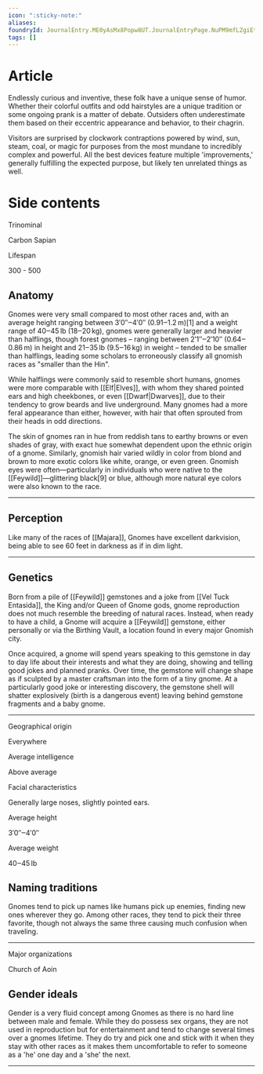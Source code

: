 ```yaml
---
icon: ":sticky-note:"
aliases: 
foundryId: JournalEntry.ME0yAsMx8Popw8UT.JournalEntryPage.NuPM9mfLZgiEtvCM
tags: []
---
```

# Article
Endlessly curious and inventive, these folk have a unique sense of humor. Whether their colorful outfits and odd hairstyles are a unique tradition or some ongoing prank is a matter of debate. Outsiders often underestimate them based on their eccentric appearance and behavior, to their chagrin.

Visitors are surprised by clockwork contraptions powered by wind, sun, steam, coal, or magic for purposes from the most mundane to incredibly complex and powerful. All the best devices feature multiple 'improvements,' generally fulfilling the expected purpose, but likely ten unrelated things as well.


# Side contents
Trinominal

Carbon Sapian

Lifespan

300 - 500

## Anatomy

Gnomes were very small compared to most other races and, with an average height ranging between 3′0″‒4′0″ (0.91‒1.2 m)\[1\] and a weight range of 40‒45 lb (18‒20 kg), gnomes were generally larger and heavier than halflings, though forest gnomes – ranging between 2′1″‒2′10″ (0.64‒0.86 m) in height and 21‒35 lb (9.5‒16 kg) in weight – tended to be smaller than halflings, leading some scholars to erroneously classify all gnomish races as "smaller than the Hin".

While halflings were commonly said to resemble short humans, gnomes were more comparable with [[Elf|Elves]], with whom they shared pointed ears and high cheekbones, or even [[Dwarf|Dwarves]], due to their tendency to grow beards and live underground. Many gnomes had a more feral appearance than either, however, with hair that often sprouted from their heads in odd directions.

The skin of gnomes ran in hue from reddish tans to earthy browns or even shades of gray, with exact hue somewhat dependent upon the ethnic origin of a gnome. Similarly, gnomish hair varied wildly in color from blond and brown to more exotic colors like white, orange, or even green. Gnomish eyes were often—particularly in individuals who were native to the [[Feywild]]—glittering black\[9\] or blue, although more natural eye colors were also known to the race.

* * *

## Perception

Like many of the races of [[Majara]], Gnomes have excellent darkvision, being able to see 60 feet in darkness as if in dim light.

* * *

## Genetics

Born from a pile of [[Feywild]] gemstones and a joke from [[Vel Tuck Entasida]], the King and/or Queen of Gnome gods, gnome reproduction does not much resemble the breeding of natural races. Instead, when ready to have a child, a Gnome will acquire a [[Feywild]] gemstone, either personally or via the Birthing Vault, a location found in every major Gnomish city. 

Once acquired, a gnome will spend years speaking to this gemstone in day to day life about their interests and what they are doing, showing and telling good jokes and planned pranks. Over time, the gemstone will change shape as if sculpted by a master craftsman into the form of a tiny gnome. At a particularly good joke or interesting discovery, the gemstone shell will shatter explosively (birth is a dangerous event) leaving behind gemstone fragments and a baby gnome.

* * *

Geographical origin

Everywhere

Average intelligence

Above average

Facial characteristics

Generally large noses, slightly pointed ears.

Average height

3′0″‒4′0″

Average weight

40‒45 lb

## Naming traditions

Gnomes tend to pick up names like humans pick up enemies, finding new ones wherever they go. Among other races, they tend to pick their three favorite, though not always the same three causing much confusion when traveling.

* * *

Major organizations

Church of Aoin

## Gender ideals

Gender is a very fluid concept among Gnomes as there is no hard line between male and female. While they do possess sex organs, they are not used in reproduction but for entertainment and tend to change several times over a gnomes lifetime. They do try and pick one and stick with it when they stay with other races as it makes them uncomfortable to refer to someone as a 'he' one day and a 'she' the next.

* * *